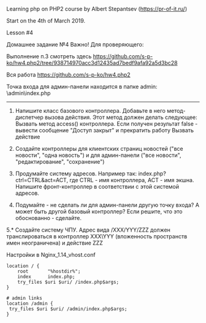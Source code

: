 Learning php on PHP2 course by Albert Stepantsev (https://pr-of-it.ru/)

Start on the 4th of March 2019. 

Lesson #4 

Домашнее задание №4
Важно! Для проверяющего:

Выполнение п.3 смотреть здесь https://github.com/s-p-ko/hw4.php2/tree/938714970acc3d12435ad7bedf9afa92a5d3bc28

Вся работа https://github.com/s-p-ko/hw4.php2

Точка входа для админ-панели находится в папке admin: \admin\index.php

__________________________________________________________________________________________
1. Напишите класс базового контроллера. Добавьте в него метод-диспетчер вызова действия.
  Этот метод должен делать следующее:
    Вызвать метод access() контроллера. Если получен результат false - вывести сообщение "Доступ закрыт" и прекратить работу
    Вызвать действие

2. Создайте контроллеры для клиентских страниц новостей ("все новости", "одна новость") и для админ-панели ("все новости", "редактирование", "сохранение")

3. Продумайте систему адресов. Например так: index.php?ctrl=CTRL&act=ACT, где СTRL - имя контроллера, ACT - имя экшна. Напишите фронт-контроллер в соответствии с этой системой адресов.

4. Подумайте - не сделать ли для админ-панели другую точку входа? А может быть другой базовый контроллер? Если решите, что это обоснованно - сделайте.

5.* Создайте систему ЧПУ. Адрес вида /XXX/YYY/ZZZ должен транслироваться в контроллер XXX\YYY (вложенность пространств имен неограничена) и действие ZZZ


Настройки в Nginx_1.14_vhost.conf

    location / {
        root       "%hostdir%";
        index      index.php;
        try_files $uri $uri/ /index.php$args;
    }
    
    # admin links
    location /admin {
     try_files $uri $uri/ /admin/index.php$args;
    } 
    
